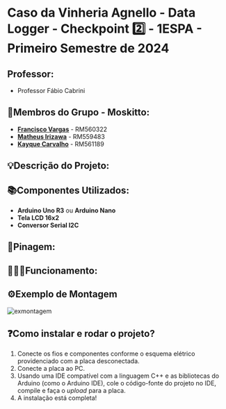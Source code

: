 # Caso da Vinheria Agnello - Data Logger - Checkpoint 2️⃣ - 1ESPA - Primeiro Semestre de 2024

## Professor: 
- Professor Fábio Cabrini
## 👤Membros do Grupo - **Moskitto**:
- [**Francisco Vargas**](https://github.com/Franciscov25) - RM560322
- [**Matheus Irizawa**](https://github.com/Matheus-Eiki) - RM559483
- [**Kayque Carvalho**](https://github.com/Kat-Carv) - RM561189

## 💡Descrição do Projeto:


## 📚Componentes Utilizados:
- **Arduino Uno R3** ou **Arduino Nano**
- **Tela LCD 16x2**
- **Conversor Serial I2C**

## 📍Pinagem:


## 👨🏽‍💻Funcionamento:


## ⚙️Exemplo de Montagem
![exmontagem](https://github.com/user-attachments/assets/a94e70a1-08ff-4138-983f-fd2a015ab414)


## ❓Como instalar e rodar o projeto?
1. Conecte os fios e componentes conforme o esquema elétrico providenciado com a placa desconectada.
2. Conecte a placa ao PC.
3. Usando uma IDE compatível com a linguagem C++ e as bibliotecas do Arduino (como o Arduino IDE), cole o código-fonte do projeto no IDE, compile e faça o *upload* para a placa.
4. A instalação está completa!
